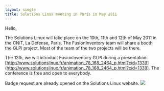 ```yaml
---
layout: single
title: Solutions Linux meeting in Paris in May 2011
---
```


Hello,

The Solutions Linux will take place on the 10th, 11th and 12th of May 2011 in the CNIT, La Défense, Paris. The FusionInventory team will share a booth the GLPI project. Most of the team of the two projects will be there.

The 12th, we will introduct FusionInventory GLPI during a presentation.
[http://www.solutionslinux.fr/animation_78_168_2464_p.html?cid=1339](http://www.solutionslinux.fr/animation_78_168_2464_p.html?cid=1339). The conference is free and open to everybody.

Badge request are already opened on the Solutions Linux website.
<a href="http://www.solutionslinux.fr/preinscription_154_204_p.html?code=partenariat">
<img src="http://www.solutionslinux.fr/upload/image/Solutions%20Linux%202011/Kit%20M%C3%A9dia/Linux_250x250.gif"/></a>

